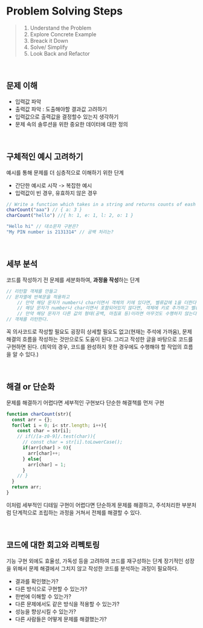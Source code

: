 # Problem Solving Steps
> 1. Understand the Problem   
> 2. Explore Concrete Example
> 3. Breack it Down
> 4. Solve/ Simplify 
> 5. Look Back and Refactor

<br>

## 문제 이해
* 입력값 파악
* 출력값 파악 : 도출해야할 결과값 고려하기  
* 입력값으로 출력값을 결정할수 있는지 생각하기
* 문제 속의 솔루션을 위한 중요한 데이터에 대한 정의 

<br>

## 구체적인 예시 고려하기
예시를 통해 문제를 더 심층적으로 이해하기 위한 단계
* 간단한 예시로 시작 -> 복잡한 예시
* 입력값이 빈 경우, 유효하지 않은 경우 

``` javascript
// Write a function which takes in a string and returns counts of eash character in th string.
charCount("aaa") // { a: 3 }
charCount("hello") //{ h: 1, e: 1, l: 2, o: 1 }

"Hello hi" // 대소문자 구분은?
"My PIN number is 2131314" // 공백 처리는?
```

<br>

## 세부 분석
코드를 작성하기 전 문제를 세분화하여, **과정을 작성**하는 단계
``` javascript
// 리턴할 객체를 만들고
// 문자열에 반복문을 적용하고
    // 만약 해당 문자가 number나 char이면서 객체의 키에 있다면, 벨류값에 1을 더한다. 
    // 해당 문자가 number나 char이면서 포함되어있지 않다면, 객체에 키로 추가하고 벨류로 1을 설정한다.
    // 만약 해당 문자가 다른 값의 형태(공백, 마침표 등)이라면 아무것도 수행하지 않는다.
// 객체를 리턴한다.
```
꼭 의사코드로 작성할 필요도 굉장히 상세할 필요도 없고(현재는 주석에 가까움), 문제 해결의 흐름을 작성하는 것만으로도 도움이 된다. 그리고 작성한 글을 바탕으로 코드를 구현하면 된다.
(최악의 경우, 코드를 완성하지 못한 경우에도 수행해야 할 작업의 흐름을 알 수 있다.)

<br>

## 해결 or 단순화
문제를 해결하기 어렵다면 세부적인 구현보다 단순한 해결책를 먼저 구현
``` javascript
function charCount(str){
  const arr = {};
  for(let i = 0; i< str.length; i++){
    const char = str[i];
    // if(/[a-z0-9]/.test(char)){
      // const char = str[i].toLowerCase();
      if(arr[char] > 0){
        arr[char]++;
      } else{
        arr[char] = 1;
      }
    // }
  }
  return arr;
}
``` 
이처럼 세부적인 디테일 구현이 어렵다면 단순하게 문제를 해결하고, 주석처리한 부분처럼 단계적으로 조립하는 과정을 거쳐서 전체를 해결할 수 있다.

<br>

## 코드에 대한 회고와 리펙토링
기능 구현 외에도 효율성, 가독성 등을 고려하여 코드를 재구성하는 단계
장기적인 성장을 위해서 문제 해결에서 그치지 않고 작성한 코드를 분석하는 과정이 필요하다.
* 결과를 확인했는가?
* 다른 방식으로 구현할 수 있는가?
* 한번에 이해할 수 있는가?
* 다른 문제에서도 같은 방식을 적용할 수 있는가?
* 성능을 향상시킬 수 있는가?
* 다른 사람들은 어떻게 문제를 해결했는가?